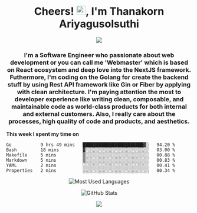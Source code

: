 <h1 align="center">Cheers! <img src="https://media.giphy.com/media/hvRJCLFzcasrR4ia7z/giphy.gif" width="25px">, I'm Thanakorn Ariyagusolsuthi</h1>

<!-- Typing SVG by DenverCoder1 - https://github.com/DenverCoder1/readme-typing-svg -->
<p align="center">
  <a href="https://github.com/DenverCoder1/readme-typing-svg"><img src="https://readme-typing-svg.herokuapp.com?color=%2331A9DF&duration=4000&width=650&lines=Full-stack+web+developer+based+on+React+Ecosystem;Implement+backend+stuff+with+Golang;Like+writing+clean%2C+composable%2C+and+maintainable+code"></a>
</p>

<h3 align="center">I'm a Software Engineer who passionate about web development or you can call me 'Webmaster' which is based on React ecosystem and deep love into the NextJS framework. Futhermore, I'm coding on the Golang for create the backend stuff by using Rest API framework like Gin or Fiber by applying with clean architecture. I'm paying attention the most to developer experience like writing clean, composable, and maintainable code as world-class products for both internal and external customers. Also, I really care about the processes, high quality of code and products, and aesthetics.</h3>

**This week I spent my time on**
<!--START_SECTION:waka-->

```text
Go           9 hrs 49 mins   ███████████████████████▓░   94.20 %
Bash         18 mins         ▓░░░░░░░░░░░░░░░░░░░░░░░░   03.00 %
Makefile     5 mins          ▒░░░░░░░░░░░░░░░░░░░░░░░░   00.88 %
Markdown     5 mins          ▒░░░░░░░░░░░░░░░░░░░░░░░░   00.83 %
YAML         2 mins          ░░░░░░░░░░░░░░░░░░░░░░░░░   00.41 %
Properties   2 mins          ░░░░░░░░░░░░░░░░░░░░░░░░░   00.34 %
```

<!--END_SECTION:waka-->

<p align="center"><img src="https://github-readme-stats.vercel.app/api/top-langs/?username=thnkrn&layout=compact&hide=html&theme=tokyonight" alt="Most Used Languages" /></p>

<p align="center"><img src="https://github-readme-stats.vercel.app/api?username=thnkrn&show_icons=true&count_private=true&theme=tokyonight" alt="GitHub Stats" /></p>

<p align="center"><a href="https://wakatime.com"><img src="https://wakatime.com/share/@thnkrn/40092326-d1bd-471b-89da-9a7c63939402.png" /></p>
